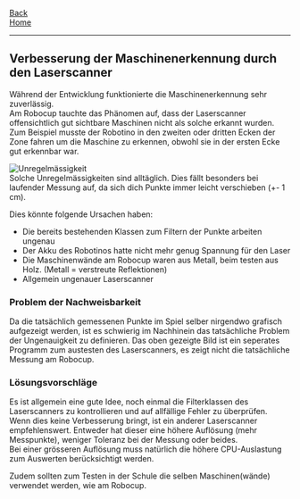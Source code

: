 [Back](VerbesserungsvorschlaegeMFT)  
[Home](home)  
***
## Verbesserung der Maschinenerkennung durch den Laserscanner

Während der Entwicklung funktionierte die Maschinenerkennung sehr zuverlässig.  
Am Robocup tauchte das Phänomen auf, dass der Laserscanner offensichtlich gut sichtbare Maschinen nicht als solche erkannt wurden.
Zum Beispiel musste der Robotino in den zweiten oder dritten Ecken der Zone fahren um die Maschine zu erkennen, obwohl sie in der ersten Ecke gut erkennbar war.  

![Unregelmässigkeit](https://gitlab.com/solidus/hefei/uploads/df8fd4338994055c5ac48a2811c451ba/Unregelmässigkeit.JPG)  
Solche Unregelmässigkeiten sind alltäglich. Dies fällt besonders bei laufender Messung auf, da sich dich Punkte immer leicht verschieben (+- 1 cm).  
  
  
Dies könnte folgende Ursachen haben:  
- Die bereits bestehenden Klassen zum Filtern der Punkte arbeiten ungenau
- Der Akku des Robotinos hatte nicht mehr genug Spannung für den Laser
- Die Maschinenwände am Robocup waren aus Metall, beim testen aus Holz. (Metall = verstreute Reflektionen)
- Allgemein ungenauer Laserscanner  

### Problem der Nachweisbarkeit

Da die tatsächlich gemessenen Punkte im Spiel selber nirgendwo grafisch aufgezeigt werden, ist es schwierig im Nachhinein das tatsächliche Problem der Ungenauigkeit zu definieren. Das oben gezeigte Bild ist ein seperates Programm zum austesten des Laserscanners, es zeigt nicht die tatsächliche Messung am Robocup.

### Lösungsvorschläge

Es ist allgemein eine gute Idee, noch einmal die Filterklassen des Laserscanners zu kontrollieren und auf allfällige Fehler zu überprüfen. Wenn dies keine Verbesserung bringt, ist ein anderer Laserscanner empfehlenswert. Entweder hat dieser eine höhere Auflösung (mehr Messpunkte), weniger Toleranz bei der Messung oder beides.  
Bei einer grösseren Auflösung muss natürlich die höhere CPU-Auslastung zum Auswerten berücksichtigt werden.  
  
Zudem sollten zum Testen in der Schule die selben Maschinen(wände) verwendet werden, wie am Robocup.

